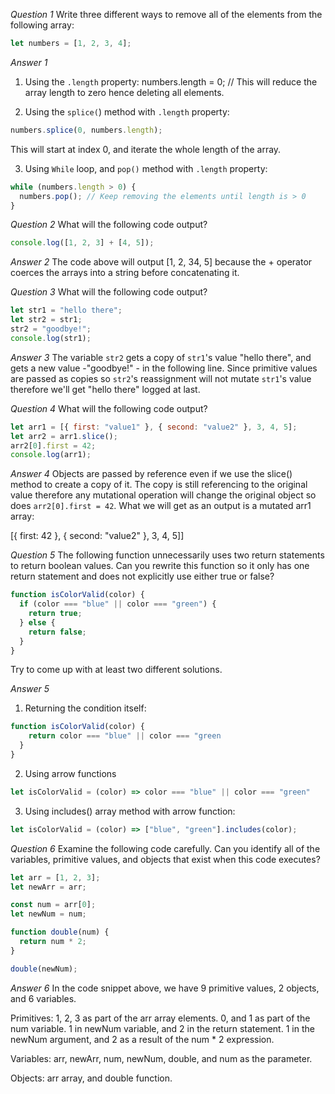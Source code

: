 *Question 1*
Write three different ways to remove all of the elements from the following array:

```js
let numbers = [1, 2, 3, 4];
```

*Answer 1*
1. Using the `.length` property:
numbers.length = 0; // This will reduce the array length to zero hence deleting all elements.

2. Using the `splice(`) method with `.length` property:

```js
numbers.splice(0, numbers.length);
```

This will start at index 0, and iterate the whole length of the array.

3. Using `While` loop, and `pop()` method with `.length` property:

```js
while (numbers.length > 0) {
  numbers.pop(); // Keep removing the elements until length is > 0
}
```

*Question 2*
What will the following code output?

```js
console.log([1, 2, 3] + [4, 5]);
```

*Answer 2*
The code above will output [1, 2, 34, 5] because the + operator coerces the arrays into a string before concatenating it.

*Question 3*
What will the following code output?

```js
let str1 = "hello there";
let str2 = str1;
str2 = "goodbye!";
console.log(str1);
```

*Answer 3*
The variable `str2` gets a copy of `str1`'s value "hello there", and gets a new value -"goodbye!" - in the following line. Since primitive values are passed as copies so `str2`'s reassignment will not mutate `str1`'s value therefore we'll get "hello there" logged at last.

*Question 4*
What will the following code output?

```js
let arr1 = [{ first: "value1" }, { second: "value2" }, 3, 4, 5];
let arr2 = arr1.slice();
arr2[0].first = 42;
console.log(arr1);
```

*Answer 4*
Objects are passed by reference even if we use the slice() method to create a copy of it. The copy is still referencing to the original value therefore any mutational operation will change the original object so does `arr2[0].first = 42`. What we will get as an output is a mutated arr1 array:

[{ first: 42 }, { second: "value2" }, 3, 4, 5]]

*Question 5*
The following function unnecessarily uses two return statements to return boolean values. Can you rewrite this function so it only has one return statement and does not explicitly use either true or false?

```js
function isColorValid(color) {
  if (color === "blue" || color === "green") {
    return true;
  } else {
    return false;
  }
}
```

Try to come up with at least two different solutions.

*Answer 5*
1. Returning the condition itself:

```js
function isColorValid(color) {
    return color === "blue" || color === "green
  }
}
```

2. Using arrow functions
```js
let isColorValid = (color) => color === "blue" || color === "green"
```

3. Using includes() array method with arrow function:
```js
let isColorValid = (color) => ["blue", "green"].includes(color);
```

*Question 6*
Examine the following code carefully. Can you identify all of the variables, primitive values, and objects that exist when this code executes?

```js
let arr = [1, 2, 3];
let newArr = arr;

const num = arr[0];
let newNum = num;

function double(num) {
  return num * 2;
}

double(newNum);
```

*Answer 6*
In the code snippet above, we have 9 primitive values, 2 objects, and 6 variables.

Primitives: 1, 2, 3 as part of the arr array elements. 0, and 1 as part of the num variable. 1 in newNum variable, and 2 in the return statement. 1 in the newNum argument, and 2 as a result of the num * 2 expression.

Variables: arr, newArr, num, newNum, double, and num as the parameter.

Objects: arr array, and double function.
